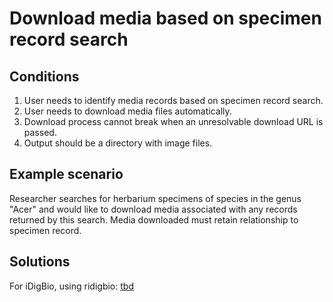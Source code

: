 # Download media based on specimen record search

## Conditions

1. User needs to identify media records based on specimen record search.
1. User needs to download media files automatically.
1. Download process cannot break when an unresolvable download URL is passed.
1. Output should be a directory with image files.

## Example scenario

Researcher searches for herbarium specimens of species in the genus "Acer" and would like to download media associated with any records returned by this search. Media downloaded must retain relationship to specimen record.

## Solutions

For iDigBio, using ridigbio: [tbd](tbd)
